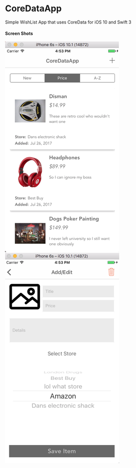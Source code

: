 # CoreDataApp

Simple WishList App that uses CoreData for iOS 10 and Swift 3

#### Screen Shots
![alt text](https://raw.githubusercontent.com/Hurlarious/CoreDataApp/master/CoreDataApp/Assets.xcassets/MainScreen.imageset/MainScreen.png)
![alt text](https://raw.githubusercontent.com/Hurlarious/CoreDataApp/master/CoreDataApp/Assets.xcassets/AddEditScreen.imageset/AddEditScreen.png)
